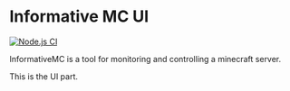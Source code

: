 # Informative MC UI

[![Node.js CI](https://github.com/InformativeMC/UI/actions/workflows/node.js.yml/badge.svg)](https://github.com/InformativeMC/UI/actions/workflows/node.js.yml)

InformativeMC is a tool for monitoring and controlling a minecraft server.

This is the UI part.
